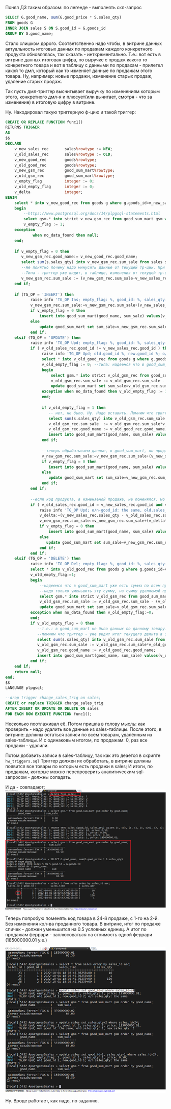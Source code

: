 Понял ДЗ таким образом: по легенде - выполнять скл-запрос
```sql
SELECT G.good_name, sum(G.good_price * S.sales_qty)
FROM goods G
INNER JOIN sales S ON S.good_id = G.goods_id
GROUP BY G.good_name;
```

Стало слишком дорого.
Соответственно надо чтобы, в витрине данных актуальность итоговых данных по продажам каждого конкретного продукта обновлялась, так сказать - инткрементально.
Т.е.: вот есть в витрине данных итоговая цифра, по выручке с продаж какого то конкретного товара и вот в таблицу с данными по продахам - прилетел какой то дмл, который как то изменяет данные по продажам этого товара.
Ну, например: новые продажи, изменение старых продаж, удаление старых продаж.

Так пусть дмл-триггер высчитывает выручку по изменениям которым этого, конкретного дмл-я и плюсует(или вычитает, смотря - что за изменение) в итоговую цифру в витрине.

Ну. Накодировал такую триггерную ф-цию и такой триггер:
```sql
CREATE OR REPLACE FUNCTION func1() 
RETURNS TRIGGER
AS
$$
DECLARE
    v_new_sales_rec       sales%rowtype := NEW;
    v_old_sales_rec       sales%rowtype := OLD;
    v_new_good_rec        goods%rowtype;
    v_old_good_rec        goods%rowtype;
    v_new_gsm_rec         good_sum_mart%rowtype;
    v_old_gsm_rec         good_sum_mart%rowtype;
    v_empty_flag          integer := 0;
    v_old_empty_flag      integer := 0;
    v_delta               integer;
BEGIN
    select * into v_new_good_rec from goods g where g.goods_id=v_new_sales_rec.good_id;
    begin
        --https://www.postgresql.org/docs/14/plpgsql-statements.html
        select gsm.* into strict v_new_gsm_rec from good_sum_mart gsm where gsm.good_name=v_new_good_rec.good_name;
        v_empty_flag := 1;
    exception
            when no_data_found then null;
    end;
    
    if v_empty_flag = 0 then
       v_new_gsm_rec.good_name:= v_new_good_rec.good_name;
       select sum(s.sales_qty) into v_new_gsm_rec.sum_sale from sales s where s.good_id=v_new_sales_rec.good_id;
       --Не понятно почему надо минусить данные от текущей тр-ции. При том что она - ещё не закоммитилась. 
       --Типа - триггер уже видит, в таблице, изменения от текущей тр-ции?
       v_new_gsm_rec.sum_sale := (v_new_gsm_rec.sum_sale-v_new_sales_rec.sales_qty)*v_new_good_rec.good_price;
    end if;
    
    if (TG_OP = 'INSERT') then
           raise info 'TG_OP Ins; empty_flag: %, good_id: %, sales_qty: %, price: %;', v_empty_flag, v_new_sales_rec.good_id, v_new_sales_rec.sales_qty, v_new_good_rec.good_price; 
           v_new_gsm_rec.sum_sale:=v_new_gsm_rec.sum_sale+(v_new_sales_rec.sales_qty*v_new_good_rec.good_price);
           if v_empty_flag = 0 then
               insert into good_sum_mart(good_name, sum_sale) values(v_new_gsm_rec.good_name, v_new_gsm_rec.sum_sale);
           else
               update good_sum_mart set sum_sale=v_new_gsm_rec.sum_sale where good_name=v_new_gsm_rec.good_name;
           end if;
    elsif (TG_OP = 'UPDATE') then
           raise info 'TG_OP Upd; empty_flag: %, good_id: %, sales_qty: %, price: %;', v_empty_flag, v_new_sales_rec.good_id, v_new_sales_rec.sales_qty, v_new_good_rec.good_price; 
           if ( v_old_sales_rec.good_id != v_new_sales_rec.good_id ) then
                raise info 'TG_OP Upd; old.good_id %, new.good_id %; o/n sales_qty: the same', v_old_sales_rec.good_id, v_new_sales_rec.good_id;
                select * into v_old_good_rec from goods g where g.goods_id=v_old_sales_rec.good_id;
                v_old_empty_flag := 0; --типа: надеемся что в good_sum_mart - уже есть строка с данными по старому продукту.
                begin
                    select gsm.* into strict v_old_gsm_rec from good_sum_mart gsm where gsm.good_name=v_old_good_rec.good_name;
                    v_old_gsm_rec.sum_sale := v_old_gsm_rec.sum_sale - (v_old_sales_rec.sales_qty*v_old_good_rec.good_price);
                    update good_sum_mart set sum_sale=v_old_gsm_rec.sum_sale where good_name=v_old_gsm_rec.good_name;
                exception when no_data_found then v_old_empty_flag := 1;
                end;
                
                if v_old_empty_flag = 1 then
                   -- нет, не было. Ну. Надо вставить. Помним что триггер: уже видит результат выполнения апдейта над sales;
                   select sum(s.sales_qty) into v_old_gsm_rec.sum_sale from sales s where s.good_id=v_old_sales_rec.good_id;
                   v_old_gsm_rec.sum_sale  := v_old_gsm_rec.sum_sale*v_old_good_rec.good_price;
                   v_old_gsm_rec.good_name := v_old_good_rec.good_name;
                   insert into good_sum_mart(good_name, sum_sale) values(v_old_gsm_rec.good_name, v_old_gsm_rec.sum_sale);
                end if;
                
                --теперь обрабатываем данные, в good_sum_mart, по продаже по продукту с новым good_id;
                v_new_gsm_rec.sum_sale:=v_new_gsm_rec.sum_sale+(v_new_sales_rec.sales_qty*v_new_good_rec.good_price);
                if v_empty_flag = 0 then
                   insert into good_sum_mart(good_name, sum_sale) values(v_new_gsm_rec.good_name, v_new_gsm_rec.sum_sale);
                else
                   update good_sum_mart set sum_sale=v_new_gsm_rec.sum_sale where good_name=v_new_gsm_rec.good_name;
                end if;
           end if;

           --если код продукта, в изменяемой продаже, не поменялся. Но поменялось кол-во проданного продукта.
           if ( v_old_sales_rec.good_id = v_new_sales_rec.good_id and v_old_sales_rec.sales_qty != v_new_sales_rec.sales_qty ) then
               raise info 'TG_OP Upd; o/n-good_id: the same, old.sales_qty: %, new.sales_qty: %', v_old_sales_rec.sales_qty, v_new_sales_rec.sales_qty;
               v_delta:=(v_new_sales_rec.sales_qty - v_old_sales_rec.sales_qty);
               v_new_gsm_rec.sum_sale:=v_new_gsm_rec.sum_sale+(v_delta*v_new_good_rec.good_price);
               if v_empty_flag = 0 then
                   insert into good_sum_mart(good_name, sum_sale) values(v_new_gsm_rec.good_name, v_new_gsm_rec.sum_sale);
               else
                  update good_sum_mart set sum_sale=v_new_gsm_rec.sum_sale where good_name=v_new_gsm_rec.good_name;
               end if;
           end if;
    elsif (TG_OP = 'DELETE') then
           raise info 'TG_OP Del; empty_flag: %, good_id: %, sales_qty: %', v_empty_flag, v_old_sales_rec.good_id, v_old_sales_rec.sales_qty; 
           select * into v_old_good_rec from goods g where g.goods_id=v_old_sales_rec.good_id;
           v_old_empty_flag:=1;
           begin
               --надеемся что в good_sum_mart уже есть сумма по всем продажам данного товара.
               --надо только уменьшить эту сумму, на сумму удаляемой продажи.
               select gsm.* into strict v_old_gsm_rec from good_sum_mart gsm where gsm.good_name=v_old_good_rec.good_name;
               v_old_gsm_rec.sum_sale := v_old_gsm_rec.sum_sale - (v_old_sales_rec.sales_qty*v_old_good_rec.good_price);
               update good_sum_mart set sum_sale=v_old_gsm_rec.sum_sale where good_name=v_old_gsm_rec.good_name;
           exception when no_data_found then v_old_empty_flag:=0;
           end; 
           if v_old_empty_flag = 0 then
              --т.е.: в good_sum_mart не было данных по данному товару. Ну. Надо вставить.
              --помним что триггер - уже видит итог текущего делита в sales;
              select sum(s.sales_qty) into v_old_gsm_rec.sum_sale from sales s where s.good_id=v_old_sales_rec.good_id;
              v_old_gsm_rec.sum_sale := v_old_gsm_rec.sum_sale*v_old_good_rec.good_price;
              v_old_gsm_rec.good_name := v_old_good_rec.good_name;
              insert into good_sum_mart(good_name, sum_sale) values(v_old_gsm_rec.good_name, v_old_gsm_rec.sum_sale);
           end if;
    end if;
    return null;
end;
$$
LANGUAGE plpgsql;
```

```sql
--drop trigger change_sales_trig on sales;
CREATE or replace TRIGGER change_sales_trig
AFTER INSERT OR UPDATE OR DELETE ON sales
FOR EACH ROW EXECUTE FUNCTION func1();
```

Несколько поотлаживал её.
Потом пришла в голову мысль: как проверить - надо удалить все данные из sales-таблицы.
После этого, в витрине: должны остаться записи по всем товарам, удалённым из sales-таблицы.
И с одинаковым итогом, по продажам: 0, раз все продажи - удалили.

Потом добавить записи в sales-таблицу, так как это деается в скрипте `hw_triggers.sql`
Триггер должен их обработать, в витрине должны появится все товары по которым есть продажи в sales;
И итоги, по продажам, которые можно перепроверить аналитическим sql-запросом - должны сопадать.

И да - совпадают:
![План выполнения](/HomeWorks/Lesson23/1.png)

Теперь попробую поменять код товара в 24-й продаже, с 1-го на 2-й.
Без изменения кол-ва проданного товара.
В витрине, итог по продаже спичек - должен уменьшится на 0.5 условных единиц.
А итог по продажам феррари - заплюсоваться на стоимость одной феррари (185000000.01 у.е.)

![План выполнения](/HomeWorks/Lesson23/2.png)

Ну. Вроде работает, как надо, по заданию.